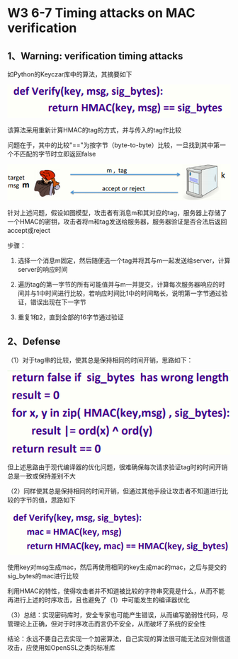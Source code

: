  # W3 6-7 Timing attacks on MAC verification 

## 1、Warning: verification timing attacks

如Python的Keyczar库中的算法，其摘要如下

![image-20210613201239792](.././images/image-20210613201239792.png)

该算法采用重新计算HMAC的tag的方式，并与传入的tag作比较

问题在于，其中的比较"=="为按字节（byte-to-byte）比较，一旦找到其中第一个不匹配的字节时立即返回false

![image-20210613201254751](.././images/image-20210613201254751.png)

针对上述问题，假设如图模型，攻击者有消息m和其对应的tag，服务器上存储了一个HMAC的密钥，攻击者将m和tag发送给服务器，服务器验证是否合法后返回accept或reject

步骤：

1. 选择一个消息m固定，然后随便选一个tag并将其与m一起发送给server，计算server的响应时间

2. 遍历tag的第一字节的所有可能值并与m一并提交，计算每次服务器响应的时间并与1中时间进行比较，若响应时间比1中的时间略长，说明第一字节通过验证，错误出现在下一字节
3. 重复1和2，直到全部的16字节通过验证

## 2、Defense

（1）对于tag串的比较，使其总是保持相同的时间开销，思路如下：

![image-20210613201339854](.././images/image-20210613201339854.png)

但上述思路由于现代编译器的优化问题，很难确保每次请求验证tag时的时间开销总是一致或保持差别不大

（2）同样使其总是保持相同的时间开销，但通过其他手段让攻击者不知道进行比较的字节的值，思路如下

![image-20210613201348567](.././images/image-20210613201348567.png)

使用key对msg生成mac，然后再使用相同的key生成mac的mac，之后与提交的sig_bytes的mac进行比较

利用HMAC的特性，使得攻击者并不知道被比较的字符串究竟是什么，从而不能再进行上述的时序攻击，且也避免了（1）中可能发生的编译器优化

（3）总结：实现密码库时，安全专家也可能产生错误，从而编写脆弱性代码，尽管理论上正确，但对于时序攻击而言仍不安全，从而破坏了系统的安全性

结论：永远不要自己去实现一个加密算法，自己实现的算法很可能无法应对侧信道攻击，应使用如OpenSSL之类的标准库